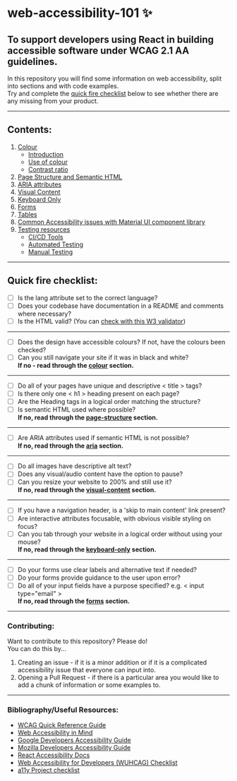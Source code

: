# web-accessibility-101 :sparkles:

## To support developers using React in building accessible software under WCAG 2.1 AA guidelines.

In this repository you will find some information on web accessibility, split into sections and with code examples.  
Try and complete the [quick fire checklist](#quick-fire-checklist) below to see whether there are any missing from your product.

---

## Contents:

1. [Colour](1-colour/colour.md)
    - [Introduction](1-colour/colour.md#introduction)
    - [Use of colour](1-colour/colour.md#use-of-colour)
    - [Contrast ratio](1-colour/colour.md#contrast-ratio)
2. [Page Structure and Semantic HTML](2-page-structure/page-structure.md)
3. [ARIA attributes](3-aria/aria.md)
4. [Visual Content](4-visual-content/visual-content.md)
5. [Keyboard Only](5-keyboard-only/keyboard-only.md)
6. [Forms](6-forms/forms.md)
7. [Tables](7-tables/tables.md)
8. [Common Accessibility issues with Material UI component library](8-UI-libraries/UI-libraries.md)
9. [Testing resources](9-testing-resources/testing-resources.md)
    - [CI/CD Tools](9-testing-resources/testing-resources.md#CI/CD)
    - [Automated Testing](9-testing-resources/testing-resources.md#Automated)
    - [Manual Testing](9-testing-resources/testing-resources.md#Manual)

---

## Quick fire checklist:

-   [ ] Is the lang attribute set to the correct language?
-   [ ] Does your codebase have documentation in a README and comments where necessary?
-   [ ] Is the HTML valid? (You can [check with this W3 validator](https://validator.w3.org/))

---

-   [ ] Does the design have accessible colours? If not, have the colours been checked?
-   [ ] Can you still navigate your site if it was in black and white?  
         **If no - read through the [colour](1-colour/colour.md) section.**

---

-   [ ] Do all of your pages have unique and descriptive < title > tags?
-   [ ] Is there only one < h1 > heading present on each page?
-   [ ] Are the Heading tags in a logical order matching the structure?
-   [ ] Is semantic HTML used where possible?  
         **If no, read through the [page-structure](2-page-structure/page-structure.md) section.**

---

-   [ ] Are ARIA attributes used if semantic HTML is not possible?  
         **If no, read through the [aria](3-aria/aria.md) section.**

---

-   [ ] Do all images have descriptive alt text?
-   [ ] Does any visual/audio content have the option to pause?
-   [ ] Can you resize your website to 200% and still use it?  
         **If no, read through the [visual-content](4-visual-content/visual-content.md) section.**

---

-   [ ] If you have a navigation header, is a 'skip to main content' link present?
-   [ ] Are interactive attributes focusable, with obvious visible styling on focus?
-   [ ] Can you tab through your website in a logical order without using your mouse?  
         **If no, read through the [keyboard-only](5-keyboard-only/keyboard-only.md) section.**

---

-   [ ] Do your forms use clear labels and alternative text if needed?
-   [ ] Do your forms provide guidance to the user upon error?
-   [ ] Do all of your input fields have a purpose specified? e.g. < input type="email" >  
         **If no, read through the [forms](6-forms/forms.md) section.**

---

### Contributing:

Want to contribute to this repository? Please do!  
You can do this by...

1. Creating an issue - if it is a minor addition or if it is a complicated accessibility issue that everyone can input into.
2. Opening a Pull Request - if there is a particular area you would like to add a chunk of information or some examples to.

---

### Bibliography/Useful Resources:

-   [WCAG Quick Reference Guide](https://www.w3.org/WAI/WCAG21/quickref/)
-   [Web Accessibility in Mind](https://webaim.org/)
-   [Google Developers Accessibility Guide](https://developers.google.com/web/fundamentals/accessibility)
-   [Mozilla Developers Accessibility Guide](https://developer.mozilla.org/en-US/docs/Web/Accessibility)
-   [React Accessibility Docs](https://reactjs.org/docs/accessibility.html)
-   [Web Accessibility for Developers (WUHCAG) Checklist](https://www.wuhcag.com/wcag-checklist/)
-   [a11y Project checklist](https://www.a11yproject.com/checklist/)
